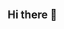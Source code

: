 ## Hi there 👋

<!--
**CrispChristianSoftware/CrispChristianSoftware** is a ✨ _special_ ✨ repository because its `README.md` (this file) appears on your GitHub profile.

Here are some ideas to get you started:

- 🔭 I’m currently working on ... C++ | Java 
- 🌱 I’m currently learning ... Lisp | Rust | JDA |
- 👯 I’m looking to collaborate on ...
- 🤔 I’m looking for help with ... | JDA 
- 💬 Ask me about ...
- 📫 How to reach me: cplaferriere@gmail.com
- ⚡ Fun fact: I also play guitar
-->
